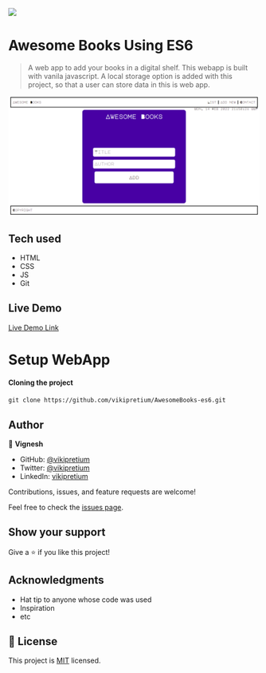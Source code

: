 ![](https://img.shields.io/badge/Microverse-blueviolet)

# Awesome Books Using ES6

> A web app to add your books in a digital shelf. This webapp is built with vanila javascript. A local storage option is added with this project, so that a user can store data in this is web app.

![screenshot](./assets/images/1.png)

## Tech used

- HTML
- CSS
- JS
- Git

## Live Demo

[Live Demo Link](https://vikipretium.github.io/AwesomeBooks-es6/)

# Setup WebApp

#### Cloning the project

```
git clone https://github.com/vikipretium/AwesomeBooks-es6.git
```

## Author

👤 **Vignesh**

- GitHub: [@vikipretium](https://github.com/vikipretium)
- Twitter: [@vikipretium](https://twitter.com/vikipretium)
- LinkedIn: [vikipretium](https://linkedin.com/in/vikipretium)

Contributions, issues, and feature requests are welcome!

Feel free to check the [issues page](../../issues/).

## Show your support

Give a ⭐️ if you like this project!

## Acknowledgments

- Hat tip to anyone whose code was used
- Inspiration
- etc

## 📝 License

This project is [MIT](./MIT.md) licensed.

